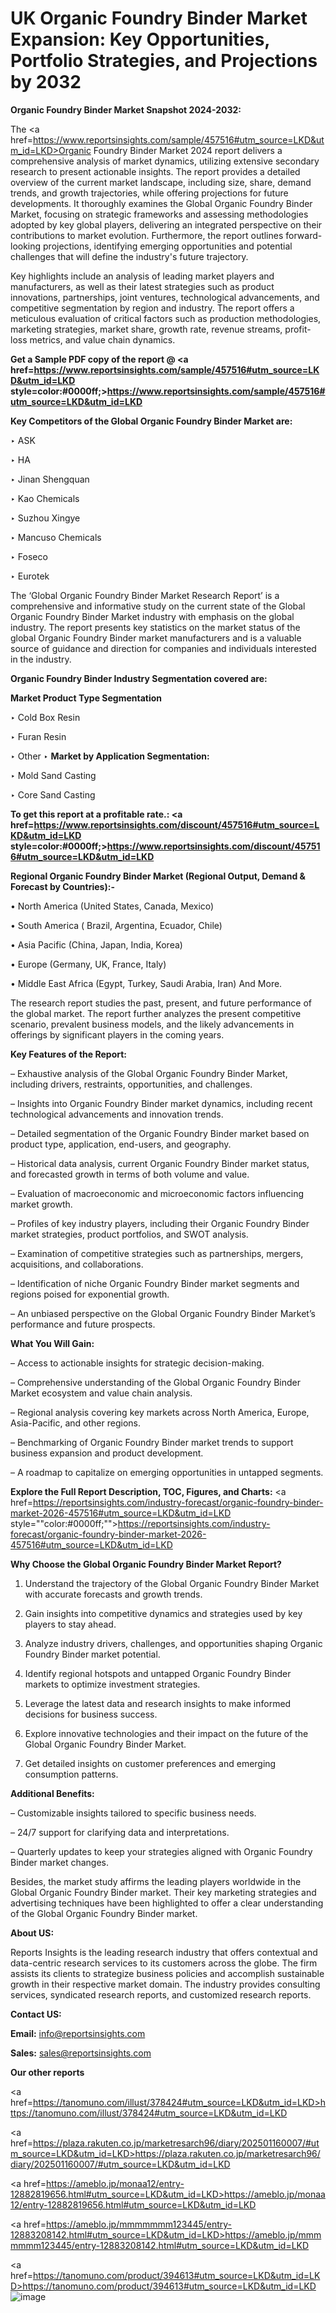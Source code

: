 # UK Organic Foundry Binder Market Expansion: Key Opportunities, Portfolio Strategies, and Projections by 2032

<strong>Organic Foundry Binder Market Snapshot 2024-2032:</strong>

The <a href=https://www.reportsinsights.com/sample/457516#utm_source=LKD&utm_id=LKD>Organic Foundry Binder Market 2024 report</a> delivers a comprehensive analysis of market dynamics, utilizing extensive secondary research to present actionable insights. The report provides a detailed overview of the current market landscape, including size, share, demand trends, and growth trajectories, while offering projections for future developments. It thoroughly examines the Global Organic Foundry Binder Market, focusing on strategic frameworks and assessing methodologies adopted by key global players, delivering an integrated perspective on their contributions to market evolution. Furthermore, the report outlines forward-looking projections, identifying emerging opportunities and potential challenges that will define the industry's future trajectory.

Key highlights include an analysis of leading market players and manufacturers, as well as their latest strategies such as product innovations, partnerships, joint ventures, technological advancements, and competitive segmentation by region and industry. The report offers a meticulous evaluation of critical factors such as production methodologies, marketing strategies, market share, growth rate, revenue streams, profit-loss metrics, and value chain dynamics.

<strong>Get a Sample PDF copy of the report @ <a href=https://www.reportsinsights.com/sample/457516#utm_source=LKD&utm_id=LKD style=color:#0000ff;>https://www.reportsinsights.com/sample/457516#utm_source=LKD&utm_id=LKD</a></strong>

<strong>Key Competitors of the Global Organic Foundry Binder Market are:</strong>

‣ ASK

‣ HA

‣ Jinan Shengquan

‣ Kao Chemicals

‣ Suzhou Xingye

‣ Mancuso Chemicals

‣ Foseco

‣ Eurotek

The ‘Global Organic Foundry Binder Market Research Report’ is a comprehensive and informative study on the current state of the Global Organic Foundry Binder Market industry with emphasis on the global industry. The report presents key statistics on the market status of the global Organic Foundry Binder market manufacturers and is a valuable source of guidance and direction for companies and individuals interested in the industry.

<strong>Organic Foundry Binder Industry Segmentation covered are:</strong>

<strong>Market Product Type Segmentation</strong>

‣ Cold Box Resin

‣ Furan Resin

‣ Other
‣ 
<strong>Market by Application Segmentation:</strong>

‣ Mold Sand Casting

‣ Core Sand Casting

<strong>To get this report at a profitable rate.: <a href=https://www.reportsinsights.com/discount/457516#utm_source=LKD&utm_id=LKD style=color:#0000ff;>https://www.reportsinsights.com/discount/457516#utm_source=LKD&utm_id=LKD</a></strong>

<strong>Regional Organic Foundry Binder Market (Regional Output, Demand &amp; Forecast by Countries):-</strong>

• North America (United States, Canada, Mexico)

• South America ( Brazil, Argentina, Ecuador, Chile)

• Asia Pacific (China, Japan, India, Korea)

• Europe (Germany, UK, France, Italy)

• Middle East Africa (Egypt, Turkey, Saudi Arabia, Iran) And More.

The research report studies the past, present, and future performance of the global market. The report further analyzes the present competitive scenario, prevalent business models, and the likely advancements in offerings by significant players in the coming years.

<strong>Key Features of the Report:</strong>

– Exhaustive analysis of the Global Organic Foundry Binder Market, including drivers, restraints, opportunities, and challenges.

– Insights into Organic Foundry Binder market dynamics, including recent technological advancements and innovation trends.

– Detailed segmentation of the Organic Foundry Binder market based on product type, application, end-users, and geography.

– Historical data analysis, current Organic Foundry Binder market status, and forecasted growth in terms of both volume and value.

– Evaluation of macroeconomic and microeconomic factors influencing market growth.

– Profiles of key industry players, including their Organic Foundry Binder market strategies, product portfolios, and SWOT analysis.

– Examination of competitive strategies such as partnerships, mergers, acquisitions, and collaborations.

– Identification of niche Organic Foundry Binder market segments and regions poised for exponential growth.

– An unbiased perspective on the Global Organic Foundry Binder Market’s performance and future prospects.

<strong>What You Will Gain:</strong>

– Access to actionable insights for strategic decision-making.

– Comprehensive understanding of the Global Organic Foundry Binder Market ecosystem and value chain analysis.

– Regional analysis covering key markets across North America, Europe, Asia-Pacific, and other regions.

– Benchmarking of Organic Foundry Binder market trends to support business expansion and product development.

– A roadmap to capitalize on emerging opportunities in untapped segments.

<strong>Explore the Full Report Description, TOC, Figures, and Charts:</strong>
<a href=https://reportsinsights.com/industry-forecast/organic-foundry-binder-market-2026-457516#utm_source=LKD&utm_id=LKD style=""color:#0000ff;"">https://reportsinsights.com/industry-forecast/organic-foundry-binder-market-2026-457516#utm_source=LKD&utm_id=LKD</a>

<strong>Why Choose the Global Organic Foundry Binder Market Report?</strong>

1. Understand the trajectory of the Global Organic Foundry Binder Market with accurate forecasts and growth trends.

2. Gain insights into competitive dynamics and strategies used by key players to stay ahead.

3. Analyze industry drivers, challenges, and opportunities shaping Organic Foundry Binder market potential.

4. Identify regional hotspots and untapped Organic Foundry Binder markets to optimize investment strategies.

5. Leverage the latest data and research insights to make informed decisions for business success.

6. Explore innovative technologies and their impact on the future of the Global Organic Foundry Binder Market.

7. Get detailed insights on customer preferences and emerging consumption patterns.

<strong>Additional Benefits:</strong>

– Customizable insights tailored to specific business needs.

– 24/7 support for clarifying data and interpretations.

– Quarterly updates to keep your strategies aligned with Organic Foundry Binder market changes.

Besides, the market study affirms the leading players worldwide in the Global Organic Foundry Binder market. Their key marketing strategies and advertising techniques have been highlighted to offer a clear understanding of the Global Organic Foundry Binder market.

<strong><strong>About US</strong>:</strong>

Reports Insights is the leading research industry that offers contextual and data-centric research services to its customers across the globe. The firm assists its clients to strategize business policies and accomplish sustainable growth in their respective market domain. The industry provides consulting services, syndicated research reports, and customized research reports.

<strong>Contact US:</strong>

<p class=><b>Email:</b> <a href=mailto:info@reportsinsights.com>info@reportsinsights.com</a></p>
<p class=><b>Sales:</b> <a href=mailto:sales@reportsinsights.com>sales@reportsinsights.com</a></p>

<strong>Our other reports</strong>

<a href=https://tanomuno.com/illust/378424#utm_source=LKD&utm_id=LKD>https://tanomuno.com/illust/378424#utm_source=LKD&utm_id=LKD</a>

<a href=https://plaza.rakuten.co.jp/marketresarch96/diary/202501160007/#utm_source=LKD&utm_id=LKD>https://plaza.rakuten.co.jp/marketresarch96/diary/202501160007/#utm_source=LKD&utm_id=LKD</a>

<a href=https://ameblo.jp/monaa12/entry-12882819656.html#utm_source=LKD&utm_id=LKD>https://ameblo.jp/monaa12/entry-12882819656.html#utm_source=LKD&utm_id=LKD</a>

<a href=https://ameblo.jp/mmmmmmm123445/entry-12883208142.html#utm_source=LKD&utm_id=LKD>https://ameblo.jp/mmmmmmm123445/entry-12883208142.html#utm_source=LKD&utm_id=LKD</a>

<a href=https://tanomuno.com/product/394613#utm_source=LKD&utm_id=LKD>https://tanomuno.com/product/394613#utm_source=LKD&utm_id=LKD</a>
![image](https://github.com/user-attachments/assets/115b4e91-ad44-4717-bf73-1ade9248b7b2)
